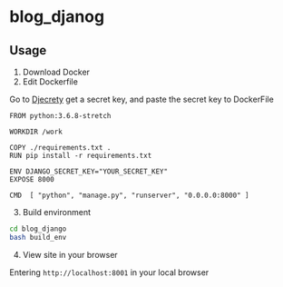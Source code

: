 # blog_djanog
## Usage
1. Download Docker
2. Edit Dockerfile

Go to [Djecrety](https://djecrety.ir) get a secret key, and paste the secret key to DockerFile
```docker
FROM python:3.6.8-stretch

WORKDIR /work

COPY ./requirements.txt .
RUN pip install -r requirements.txt

ENV DJANGO_SECRET_KEY="YOUR_SECRET_KEY"
EXPOSE 8000

CMD  [ "python", "manage.py", "runserver", "0.0.0.0:8000" ]
```

3. Build environment
```sh
cd blog_django
bash build_env
```

4. View site in your browser

Entering `http://localhost:8001` in your local browser